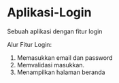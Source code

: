 # Aplikasi-Login
Sebuah aplikasi dengan fitur login

Alur Fitur Login:
1. Memasukkan email dan password
2. Memvalidasi masukkan.
3. Menampilkan halaman beranda
